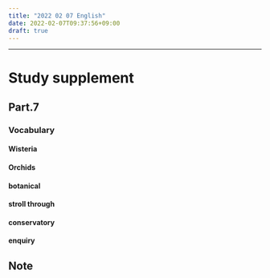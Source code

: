 ```yaml
---
title: "2022 02 07 English"
date: 2022-02-07T09:37:56+09:00
draft: true
---
```


---
# Study supplement
## Part.7
### Vocabulary
#### Wisteria
#### Orchids
#### botanical
#### stroll through
#### conservatory
#### enquiry

## Note

